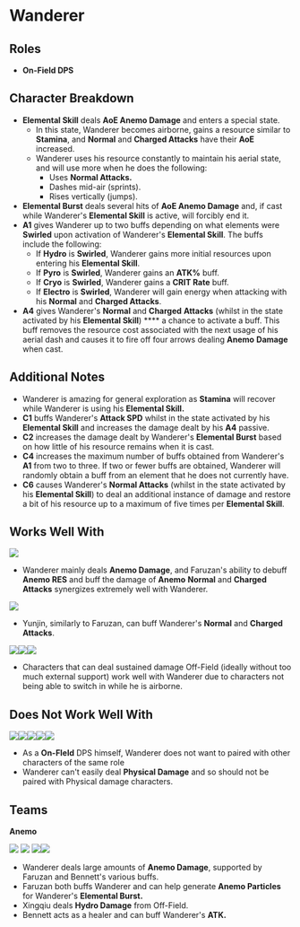 # Wanderer

## Roles

* **On-Field DPS**

## Character Breakdown

* **Elemental Skill** deals **AoE Anemo Damage** and enters a special state.
  * In this state, Wanderer becomes airborne, gains a resource similar to **Stamina**, and **Normal** and **Charged Attacks** have their **AoE** increased.
  * Wanderer uses his resource constantly to maintain his aerial state, and will use more when he does the following:
    * Uses **Normal Attacks.**
    * Dashes mid-air (sprints).
    * Rises vertically (jumps).
* **Elemental Burst** deals several hits of **AoE Anemo Damage** and, if cast while Wanderer's **Elemental Skill** is active, will forcibly end it.
* **A1** gives Wanderer up to two buffs depending on what elements were **Swirled** upon activation of Wanderer's **Elemental Skill**. The buffs include the following:
  * If **Hydro** is **Swirled**, Wanderer gains more initial resources upon entering his **Elemental Skill**.&#x20;
  * If **Pyro** is **Swirled**, Wanderer gains an **ATK%** buff.&#x20;
  * If **Cryo** is **Swirled**, Wanderer gains a **CRIT Rate** buff.&#x20;
  * If **Electro** is **Swirled**, Wanderer will gain energy when attacking with his **Normal** and **Charged Attacks**.
* **A4** gives Wanderer's **Normal** and **Charged** **Attacks** (whilst in the state activated by his **Elemental Skill**) **** a chance to activate a buff. This buff removes the resource cost associated with the next usage of his aerial dash and causes it to fire off four arrows dealing **Anemo** **Damage** when cast.

## Additional Notes

* Wanderer is amazing for general exploration as **Stamina** will recover while Wanderer is using his **Elemental Skill.**
* **C1** buffs Wanderer's **Attack SPD** whilst in the state activated by his **Elemental Skill** and increases the damage dealt by his **A4** passive.
* **C2** increases the damage dealt by Wanderer's **Elemental Burst** based on how little of his resource remains when it is cast.
* **C4** increases the maximum number of buffs obtained from Wanderer's **A1** from two to three. If two or fewer buffs are obtained, Wanderer will randomly obtain a buff from an element that he does not currently have.
* **C6** causes Wanderer's **Normal Attacks** (whilst in the state activated by his **Elemental Skill**) to deal an additional instance of damage and restore a bit of his resource up to a maximum of five times per **Elemental Skill**.

## Works Well With

![](../../.gitbook/assets/ui\_avataricon\_faruzan.png)

* Wanderer mainly deals **Anemo Damage**, and Faruzan's ability to debuff **Anemo RES** and buff the damage of **Anemo** **Normal** and **Charged Attacks** synergizes extremely well with Wanderer.

![](../../.gitbook/assets/ui\_avataricon\_yunjin.png)

* Yunjin, similarly to Faruzan, can buff Wanderer's **Normal** and **Charged** **Attacks**.

![](../../.gitbook/assets/ui\_avataricon\_xiangling.png)![](../../.gitbook/assets/ui\_avataricon\_xingqiu.png)![](../../.gitbook/assets/ui\_avataricon\_yelan.png)

* Characters that can deal sustained damage Off-Field (ideally without too much external support) work well with Wanderer due to characters not being able to switch in while he is airborne.

## Does Not Work Well With

![](../../.gitbook/assets/ui\_avataricon\_xiao.png)![](../../.gitbook/assets/ui\_avataricon\_hutao.png)![](../../.gitbook/assets/ui\_avataricon\_diluc.png)![](../../.gitbook/assets/ui\_avataricon\_eula.png)![](../../.gitbook/assets/ui\_avataricon\_razor.png)

* As a **On-FIeld** DPS himself, Wanderer does not want to paired with other characters of the same role
* Wanderer can't easily deal **Physical Damage** and so should not be paired with Physical damage characters.

## Teams

**Anemo**

![](../../.gitbook/assets/ui\_avataricon\_wanderer.png) ![](../../.gitbook/assets/ui\_avataricon\_faruzan.png) ![](../../.gitbook/assets/ui\_avataricon\_xingqiu.png)![](../../.gitbook/assets/ui\_avataricon\_bennett.png)

* Wanderer deals large amounts of **Anemo Damage**, supported by Faruzan and Bennett's various buffs.
* Faruzan both buffs Wanderer and can help generate **Anemo Particles** for Wanderer's **Elemental Burst.**
* Xingqiu deals **Hydro Damage** from Off-Field.
* Bennett acts as a healer and can buff Wanderer's **ATK.**
